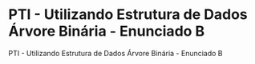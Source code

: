 # PTI - Utilizando Estrutura de Dados Árvore Binária - Enunciado B
PTI - Utilizando Estrutura de Dados Árvore Binária - Enunciado B

